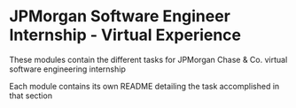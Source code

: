 # JPMorgan Software Engineer Internship - Virtual Experience

These modules contain the different tasks for JPMorgan Chase & Co. virtual software engineering internship

Each module contains its own README detailing the task accomplished in that section
